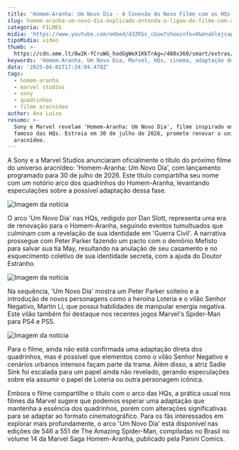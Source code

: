 ```yaml
---
title: 'Homem-Aranha: Um Novo Dia - A Conexão do Novo Filme com as HQs'
slug: homem-aranha-um-novo-dia-explicado-entenda-a-ligao-do-filme-com-a-hq
categoria: FILMES
midia: 'https://www.youtube.com/embed/d3ZKbs_cGow?showinfo=0&enablejsapi=1'
tipoMidia: video
thumb: >-
  https://cdn.ome.lt/0w2K-fCruWG_hodGgWeX1KkTrAg=/480x360/smart/extras/conteudos/Captura_de_tela_2025-04-01_132019.png
keywords: 'Homem-Aranha, Um Novo Dia, Marvel, HQs, cinema, adaptação de quadrinhos'
data: '2025-04-01T17:34:04.478Z'
tags:
  - homem-aranha
  - marvel studios
  - sony
  - quadrinhos
  - filme aracnídeo
author: Ana Luiza
resumo: >-
  Sony e Marvel revelam 'Homem-Aranha: Um Novo Dia', filme inspirado em arco
  famoso das HQs. Estreia em 30 de julho de 2026, promete renovar o universo
  aracnídeo.
---
```


A Sony e a Marvel Studios anunciaram oficialmente o título do próximo filme do universo aracnídeo: 'Homem-Aranha: Um Novo Dia', com lançamento programado para 30 de julho de 2026. Este título compartilha seu nome com um notório arco dos quadrinhos do Homem-Aranha, levantando especulações sobre a possível adaptação dessa fase.

![Imagem da notícia](https://cdn.ome.lt/m_qARW8spQdrTUVYedip0XIwFbk=/fit-in/837x500/smart/uploads/conteudo/fotos/Captura_de_tela_2025-04-01_135726.png)

O arco 'Um Novo Dia' nas HQs, redigido por Dan Slott, representa uma era de renovação para o Homem-Aranha, seguindo eventos tumultuados que culminam com a revelação de sua identidade em 'Guerra Civil'. A narrativa prossegue com Peter Parker fazendo um pacto com o demônio Mefisto para salvar sua tia May, resultando na anulação de seu casamento e no esquecimento coletivo de sua identidade secreta, com a ajuda do Doutor Estranho.

![Imagem da notícia](https://cdn.ome.lt/A9PH-oOZiB96VTU_fsmS5dYdbZ8=/fit-in/837x500/smart/uploads/conteudo/fotos/um_novo_dia.jpg)

Na sequência, 'Um Novo Dia' mostra um Peter Parker solteiro e a introdução de novos personagens como a heroína Loteria e o vilão Senhor Negativo, Martin Li, que possui habilidades de manipular energia negativa. Este vilão também foi destaque nos recentes jogos Marvel's Spider-Man para PS4 e PS5.

![Imagem da notícia](https://cdn.ome.lt/bjiHqSwC3Nx_NQRfcSn2assbHPM=/fit-in/837x500/smart/uploads/conteudo/fotos/Captura_de_tela_2025-04-01_135922.png)

Para o filme, ainda não está confirmada uma adaptação direta dos quadrinhos, mas é possível que elementos como o vilão Senhor Negativo e cenários urbanos intensos façam parte da trama. Além disso, a atriz Sadie Sink foi escalada para um papel ainda não revelado, gerando especulações sobre ela assumir o papel de Loteria ou outra personagem icônica.

Embora o filme compartilhe o título com o arco das HQs, a prática usual nos filmes da Marvel sugere que podemos esperar uma adaptação que mantenha a essência dos quadrinhos, porém com alterações significativas para se adaptar ao formato cinematográfico. Para os fãs interessados em explorar mais profundamente, o arco 'Um Novo Dia' está disponível nas edições de 546 a 551 de The Amazing Spider-Man, compiladas no Brasil no volume 14 da Marvel Saga Homem-Aranha, publicado pela Panini Comics.
